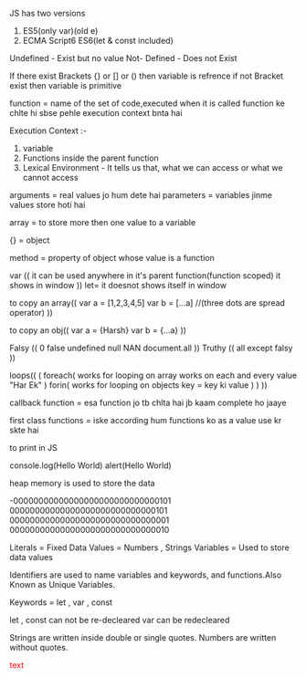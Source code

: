 JS has two versions
1. ES5(only var)(old e)
2. ECMA Script6 ES6(let & const included)


Undefined - Exist but no value
Not- Defined - Does not Exist


If there exist Brackets {} or [] or () then variable is refrence
if not Bracket exist then variable is primitive


function = name of the set of code,executed when it is called
function ke chlte hi sbse pehle execution context bnta hai 

Execution Context :-
1. variable
2. Functions inside the parent function
3. Lexical Environment - It tells us that, what we can access or what we cannot access

arguments = real values jo hum dete hai
parameters = variables jinme values store hoti hai

array = to store more then one value to a variable

{} = object

method = property of object whose value is a function

var ((
    it can be used anywhere in it's parent function(function scoped)
    it shows in window
))
let= it doesnot shows itself in window

to copy an array((
    var a = [1,2,3,4,5]
    var b = [...a]  //(three dots are spread operator)
))

to copy an obj((
    var a = {Harsh}
    var b = {...a}
))

Falsy ((
    0 false undefined null NAN document.all
))
Truthy ((
    all except falsy
))

loops((
    (
        foreach(
            works for looping on array
            works on each and every value "Har Ek"
        )
        forin(
            works for looping on objects
            key = key ki value
        )
    )
))



callback function = esa function jo tb chlta hai jb kaam complete ho jaaye

first class functions = iske according hum functions ko as a value use kr skte hai

to print in JS

console.log(Hello World)
alert(Hello World)


heap memory is used to store the data


-00000000000000000000000000000101
00000000000000000000000000000101
00000000000000000000000000000001
00000000000000000000000000000010



Literals = Fixed Data Values =  Numbers , Strings
Variables = Used to store data values 

Identifiers are used to name variables and keywords, and functions.Also Known as Unique Variables.

Keywords =  let , var , const

let , const can not be re-decleared
var can be redecleared

Strings are written inside double or single quotes. Numbers are written without quotes.

<span style="color: red;">text</span>